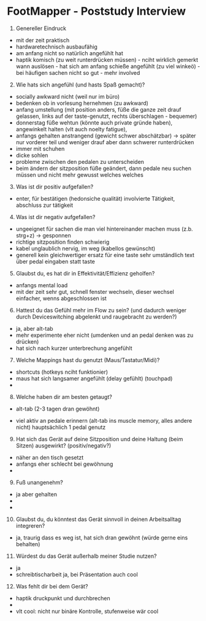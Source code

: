 # FootMapper - Poststudy Interview
01. Genereller Eindruck
- mit der zeit praktisch 
- hardwaretechnisch ausbaufähig
- am anfang nicht so natürlich angefühlt hat 
- haptik komisch (zu weit runterdrücken müssen)
        - nciht wirklich gemerkt wann auslösen
        - hat sich am anfang schieße angefühlt (zu viel winkeö)
        - bei häufigen sachen nicht so gut
        - mehr involved 

02. Wie hats sich angefühl (und hasts Spaß gemacht)?
- socially awkward nicht (weil nur im büro)
- bedenken ob in vorlesung hernehmen (zu awkward)
- anfang umstellung (mit position anders, füße die ganze zeit drauf gelassen, links auf der taste-genutzt, rechts überschlagen - bequemer)
- donnerstag füße wehtun (könnte auch private gründe haben), angewinkelt halten (vlt auch noelty fatigue), 
- anfangs gehalten anstrangend (gewicht schwer abschätzbar) -> später nur vorderer teil und weniger drauf aber dann schwerer runterdrücken
- immer mit schuhen
- dicke sohlen 
- probleme zwischen den pedalen zu unterscheiden
- beim ändern der sitzposition füße geändert, dann pedale neu suchen müssen und nicht mehr gewusst welches welches 

03. Was ist dir positiv aufgefallen?
- enter, für bestätigen (hedonsiche qualität) involvierte Tätigkeit, abschluss zur tätigkeit

04. Was ist dir negativ aufgefallen?
- ungeeignet für sachen die man viel hintereinander machen muss (z.b. strg+z) -> gesponnen
- richtige sitzposition finden schwierig
- kabel unglaublich nervig, im weg (kabellos gewünscht)
- generell kein gleichwertiger ersatz für eine taste 
    sehr umständlich text über pedal eingaben statt taste

05. Glaubst du, es hat dir in Effektivität/Effizienz geholfen? 
- anfangs mental load
- mit der zeit sehr gut, schnell fenster wechseln,  dieser wechsel einfacher, wenns abgeschlossen ist 


06. Hattest du das Gefühl mehr im Flow zu sein? (und dadurch weniger durch Deviceswitching abgelenkt und raugebracht zu werden?)
- ja, aber alt-tab 
- mehr experimente eher nicht (umdenken und an pedal denken was zu drücken)
- hat sich nach kurzer unterbrechung angefühlt

07. Welche Mappings hast du genutzt (Maus/Tastatur/Midi)?
- shortcuts (hotkeys nciht funktionier)
- maus hat sich langsamer angefühlt (delay gefühlt) (touchpad)
- 

08. Welche haben dir am besten getaugt?
- alt-tab (2-3 tagen dran gewöhnt)

- viel aktiv an pedale erinnern 
(alt-tab ins muscle memory, alles andere nicht)
hauptsächlich 1 pedal genutz

09. Hat sich das Gerät auf deine Sitzposition und deine Haltung (beim Sitzen) ausgewirkt? (positiv/negativ?)
- näher an den tisch gesetzt
- anfangs eher schlecht bei gewöhnung
- 

09. Fuß unangenehm?
- ja aber gehalten
- 
- 

10. Glaubst du, du könntest das Gerät sinnvoll in deinen Arbeitsalltag integreren?
- ja, traurig dass es weg ist, hat sich dran gewöhnt (würde gerne eins behalten)


11. Würdest du das Gerät außerhalb meiner Studie nutzen? 
- ja
- schreibtischarbeit ja, bei Präsentation auch cool 


12. Was fehlt dir bei dem Gerät?
- haptik druckpunkt und durchbrechen 
- 
- vlt cool: nicht nur binäre Kontrolle, stufenweise wär cool 

